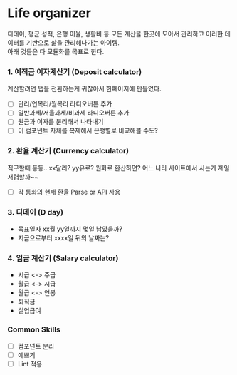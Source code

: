 # Life organizer
디데이, 평균 성적, 은행 이율, 생활비 등 모든 계산을 한곳에 모아서 관리하고 이러한 데이터를 기반으로 삶을 관리해나가는 아이템.   
아래 것들은 다 모듈화를 목표로 한다.  

### 1. 예적금 이자계산기 (Deposit calculator)
계산할려면 탭을 전환하는게 귀찮아서 한페이지에 만들었다.
- [ ] 단리/연복리/월복리 라디오버튼 추가
- [ ] 일반과세/저율과세/비과세 라디오버튼 추가
- [ ] 원금과 이자를 분리해서 나타내기
- [ ] 이 컴포넌트 자체를 복제해서 은행별로 비교해볼 수도?

### 2. 환율 계산기 (Currency calculator)
직구할때 등등.. xx달러? yy유로? 원화로 환산하면? 어느 나라 사이트에서 사는게 제일 저렴할까~~ 
- [ ] 각 통화의 현재 환율 Parse or API 사용

### 3. 디데이 (D day)
- 목표일자 xx월 yy일까지 몇일 남았을까?
- 지금으로부터 xxxx일 뒤의 날짜는?

### 4. 임금 계산기 (Salary calculator)
- 시급 <-> 주급
- 월급 <-> 시급
- 월급 <-> 연봉
- 퇴직금
- 실업급여

### Common Skills
- [ ] 컴포넌트 분리
- [ ] 예쁘기
- [ ] Lint 적용
